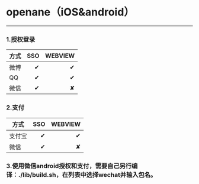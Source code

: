 # openane（iOS&android）
------
### 1.授权登录
| 方式      |SSO    | WEBVIEW |
| --------  | -----:|  -----: |
| 微博      |      ✔|   ✔     |
| QQ        |      ✔|   ✔     |
| 微信      |      ✔|   ✘     |

### 2.支付
| 方式      |SSO    | WEBVIEW |
| --------  | -----:|  -----: |
| 支付宝    |      ✔|   ✔     |
| 微信      |      ✔|   ✘     |

### 3.使用微信android授权和支付，需要自己另行编译：./lib/build.sh，在列表中选择wechat并输入包名。
